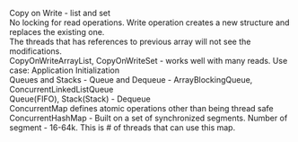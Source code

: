 Copy on Write - list and set <br>
No locking for read operations. Write operation creates a new structure and replaces the existing one.<br>
The threads that has references to previous array will not see the modifications.<br>
CopyOnWriteArrayList, CopyOnWriteSet - works well with many reads. Use case: Application Initialization<br>
Queues and Stacks - Queue and Dequeue - ArrayBlockingQueue, ConcurrentLinkedListQueue<br>
Queue(FIFO), Stack(Stack) - Dequeue<br>
ConcurrentMap defines atomic operations other than being thread safe<br>
ConcurrentHashMap - Built on a set of synchronized segments. Number of segment - 16-64k. This is # of threads that can use this map.<br>
